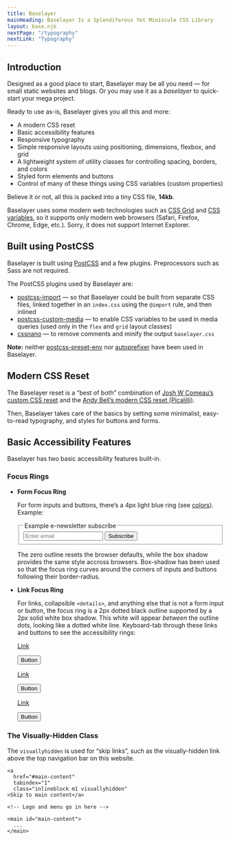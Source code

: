 ```yaml
---
title: Baselayer
mainHeading: Baselayer Is a Splendiferous Yet Miniscule CSS Library
layout: base.njk
nextPage: "/typography"
nextLink: "Typography"
---
```


## Introduction

Designed as a good place to start, Baselayer may be all you need — for small static websites and blogs. Or you may use it as a _baselayer_ to quick-start your mega project.

Ready to use as-is, Baselayer gives you all this and more:

* A modern CSS reset
* Basic accessibility features
* Responsive typography
* Simple responsive layouts using positioning, dimensions, flexbox, and grid
* A lightweight system of utility classes for controlling spacing, borders, and colors
* Styled form elements and buttons
* Control of many of these things using CSS variables (custom properties)

Believe it or not, all this is packed into a tiny CSS file, **14kb**.

Baselayer uses some modern web technologies such as [CSS Grid](https://caniuse.com/?search=grid) and [CSS variables](https://caniuse.com/?search=variables), so it supports only modern web browsers (Safari, Firefox, Chrome, Edge, etc.). Sorry, it does not support Internet Explorer.

## Built using PostCSS

Baselayer is built using [PostCSS](https://postcss.org) and a few plugins. Preprocessors such as Sass are not required.

The PostCSS plugins used by Baselayer are:

* [postcss-import](https://github.com/postcss/postcss-import) — so that Baselayer could be built from separate CSS files, linked together in an `index.css` using the `@import` rule, and then inlined
* [postcss-custom-media](https://npm.devtool.tech/postcss-custom-media) — to enable CSS variables to be used in media queries (used only in the `flex` and `grid` layout classes)
* [cssnano](https://cssnano.co) — to remove comments and minify the output `baselayer.css`

**Note:** neither [postcss-preset-env](https://preset-env.cssdb.org) nor [autoprefixer](https://github.com/postcss/autoprefixer) have been used in Baselayer.

## Modern CSS Reset

The Baselayer reset is a “best of both” combination of [Josh W Comeau’s custom CSS reset](https://www.joshwcomeau.com/css/custom-css-reset/) and the [Andy Bell’s modern CSS reset (Picalilli)](https://piccalil.li/blog/a-modern-css-reset/).

Then, Baselayer takes care of the basics by setting some minimalist, easy-to-read typography, and styles for buttons and forms.

## Basic Accessibility Features

Baselayer has two basic accessibility features built-in.

### Focus Rings

* **Form Focus Ring**

    For form inputs and buttons, there’s a 4px light blue ring (see [colors](/colors)). Example:

    <form>
      <fieldset>
        <legend>Example e-newsletter subscribe</legend>
        <input type="email" id="example-input-email" placeholder="Enter email">
        <input type="submit" name="submit" value="Subscribe">
      </fieldset>
    </form>

    The zero outline resets the browser defaults, while the box shadow provides the same style accross browsers. Box-shadow has been used so that the focus ring curves around the corners of inputs and buttons following their border-radius.

* **Link Focus Ring**

    For links, collapsible `<details>`, and anything else that is not a form input or button, the focus ring is a 2px dotted black outline supported by a 2px solid white box shadow. This white will appear _between_ the outline dots, looking like a dotted white line. Keyboard-tab through these links and buttons to see the accessibility rings:

    <div class="mt2 b1 b600 sm:grid3cols">
      <div class="p3 flex flexcolumn flexcenter flexmiddle">
      <p><a href="/#">Link</a></p>
      <p><button type="button">Button</button></p>
      </div>
      <div class="p3 flex flexcolumn flexcenter flexmiddle bgblue bg700">
      <p><a class="tblue bblue h:b300 t200 h:t300" href="/#">Link</a></p>
      <p><button class="b1 bwhite h:bwhite" type="button">Button</button></p>
      </div>
      <div class="p3 flex flexcolumn flexcenter flexmiddle bgblack">
      <p><a class="tblue t200 h:t300" href="/#">Link</a></p>
      <p><button type="button">Button</button></p>
      </div>
    </div>

### The Visually-Hidden Class

The `visuallyhidden` is used for “skip links”, such as the visually-hidden link above the top navigation bar on this website.

```
<a 
  href="#main-content"
  tabindex="1"
  class="inlineblock m1 visuallyhidden"
>Skip to main content</a>

<!-- Logo and menu go in here -->

<main id="main-content">
  ...
</main>
```
